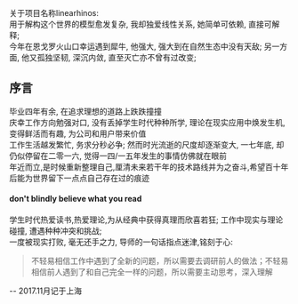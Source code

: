 关于项目名称linearhinos:<br> 
用于解构这个世界的模型愈发复杂, 我却独爱线性关系, 她简单可依赖, 直接可解释;<br>
今年在恩戈罗火山口幸运遇到犀牛, 他强大, 强大到在自然生态中没有天敌; 另一方面, 他又孤独坚韧, 深沉内敛, 直至灭亡亦不曾有过改变;

## 序言
毕业四年有余, 在追求理想的道路上跌跌撞撞<br>
庆幸工作方向勉强对口, 没有丢掉学生时代种种所学, 理论在现实应用中焕发生机, 变得鲜活而有趣, 为公司和用户带来价值<br>
工作生活越发繁忙, 务求分秒必争; 然而时光流逝的尺度却逐渐变大, 一七年底, 却仍似停留在二零一六, 觉得一四/一五年发生的事情仿佛就在眼前<br>
年近而立,是时候重新整理自己,厘清未来若干年的技术路线并为之奋斗,希望百十年后能为世界留下一点点自己存在过的痕迹

#### don't blindly believe what you read
学生时代热爱读书,热爱理论,为从经典中获得真理而欣喜若狂; 工作中现实与理论碰撞, 遭遇种种冲突和挑战;<br>
一度被现实打败, 毫无还手之力, 导师的一句话指点迷津,铭刻于心:
> 不轻易相信工作中遇到了全新的问题，所以需要去调研前人的做法；不轻易相信前人遇到了和自己完全一样的问题，所以需要主动思考，深入理解

--
2017.11月记于上海
